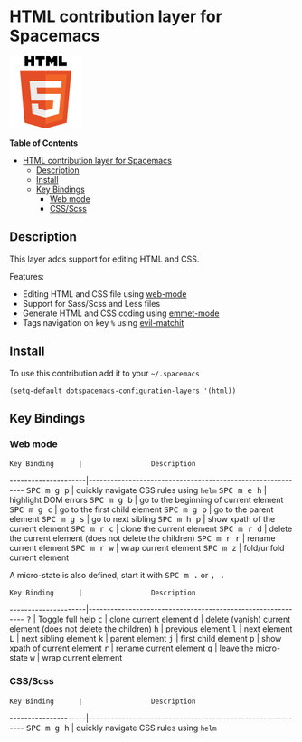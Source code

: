 # HTML contribution layer for Spacemacs

![logo](img/html.png)

<!-- markdown-toc start - Don't edit this section. Run M-x markdown-toc/generate-toc again -->
**Table of Contents**

- [HTML contribution layer for Spacemacs](#html-contribution-layer-for-spacemacs)
    - [Description](#description)
    - [Install](#install)
    - [Key Bindings](#key-bindings)
        - [Web mode](#web-mode)
        - [CSS/Scss](#cssscss)

<!-- markdown-toc end -->

## Description

This layer adds support for editing HTML and CSS.

Features:
- Editing HTML and CSS file using [web-mode][]
- Support for Sass/Scss and Less files
- Generate HTML and CSS coding using [emmet-mode][]
- Tags navigation on key `%` using [evil-matchit][]

## Install

To use this contribution add it to your `~/.spacemacs`

```elisp
(setq-default dotspacemacs-configuration-layers '(html))
```

## Key Bindings

### Web mode

    Key Binding      |                 Description
---------------------|------------------------------------------------------------
<kbd>SPC m g p</kbd> | quickly navigate CSS rules using `helm`
<kbd>SPC m e h</kbd> | highlight DOM errors
<kbd>SPC m g b</kbd> | go to the beginning of current element
<kbd>SPC m g c</kbd> | go to the first child element
<kbd>SPC m g p</kbd> | go to the parent element
<kbd>SPC m g s</kbd> | go to next sibling
<kbd>SPC m h p</kbd> | show xpath of the current element
<kbd>SPC m r c</kbd> | clone the current element
<kbd>SPC m r d</kbd> | delete the current element (does not delete the children)
<kbd>SPC m r r</kbd> | rename current element
<kbd>SPC m r w</kbd> | wrap current element
<kbd>SPC m z</kbd>   | fold/unfold current element

A micro-state is also defined, start it with <kbd>SPC m .</kbd> or
<kbd>, .</kbd>

    Key Binding      |                 Description
---------------------|------------------------------------------------------------
<kbd>?</kbd>         | Toggle full help
<kbd>c</kbd>         | clone current element
<kbd>d</kbd>         | delete (vanish) current element (does not delete the children)
<kbd>h</kbd>         | previous element
<kbd>l</kbd>         | next element
<kbd>L</kbd>         | next sibling element
<kbd>k</kbd>         | parent element
<kbd>j</kbd>         | first child element
<kbd>p</kbd>         | show xpath of current element
<kbd>r</kbd>         | rename current element
<kbd>q</kbd>         | leave the micro-state
<kbd>w</kbd>         | wrap current element

### CSS/Scss

    Key Binding      |                 Description
---------------------|------------------------------------------------------------
<kbd>SPC m g h</kbd> | quickly navigate CSS rules using `helm`

[web-mode]: http://web-mode.org/
[emmet-mode]: https://github.com/smihica/emmet-mode
[evil-matchit]: https://github.com/redguardtoo/evil-matchit

